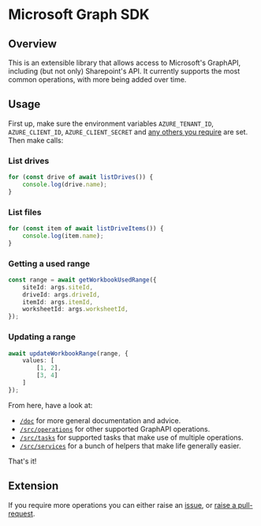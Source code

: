 # Microsoft Graph SDK
## Overview
This is an extensible library that allows access to Microsoft's GraphAPI, including (but not only) Sharepoint's API. It currently supports the most common operations, with more being added over time.


## Usage
First up, make sure the environment variables `AZURE_TENANT_ID`, `AZURE_CLIENT_ID`, `AZURE_CLIENT_SECRET` and [any others you require](docs/envs.md) are set. Then make calls:

### List drives
```typescript
for (const drive of await listDrives()) {
	console.log(drive.name);
}
```

### List files
```typescript
for (const item of await listDriveItems()) {
	console.log(item.name);
}
```

### Getting a used range
```typescript
const range = await getWorkbookUsedRange({
    siteId: args.siteId,
    driveId: args.driveId,
    itemId: args.itemId,
    worksheetId: args.worksheetId,
});
```

### Updating a range
```typescript
await updateWorkbookRange(range, {
	values: [
		[1, 2],
		[3, 4]
	]
});
```

From here, have a look at:
* [`/doc`](https://github.com/ProspectSafe/microsoft-graph/tree/main/doc) for more general documentation and advice.
* [`/src/operations`](https://github.com/ProspectSafe/microsoft-graph/tree/main/src/operations) for other supported GraphAPI operations.
* [`/src/tasks`](https://github.com/ProspectSafe/microsoft-graph/tree/main/src/tasks) for supported tasks that make use of multiple operations. 
* [`/src/services`](https://github.com/ProspectSafe/microsoft-graph/tree/main/src/services) for a bunch of helpers that make life generally easier.

That's it!

## Extension
If you require more operations you can either raise an [issue](https://github.com/ProspectSafe/microsoft-graph/issues), or [raise a pull-request](CONTRIBUTING.md).
